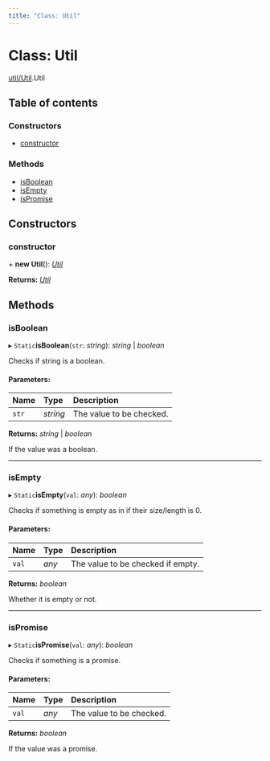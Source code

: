 ```yaml
---
title: "Class: Util"
---
```


# Class: Util

[util/Util](../modules/util_util.md).Util

## Table of contents

### Constructors

- [constructor](util_util.util.md#constructor)

### Methods

- [isBoolean](util_util.util.md#isboolean)
- [isEmpty](util_util.util.md#isempty)
- [isPromise](util_util.util.md#ispromise)

## Constructors

### constructor

\+ **new Util**(): [*Util*](util_util.util.md)

**Returns:** [*Util*](util_util.util.md)

## Methods

### isBoolean

▸ `Static`**isBoolean**(`str`: *string*): *string* \| *boolean*

Checks if string is a boolean.

#### Parameters:

Name | Type | Description |
:------ | :------ | :------ |
`str` | *string* | The value to be checked.   |

**Returns:** *string* \| *boolean*

If the value was a boolean.

___

### isEmpty

▸ `Static`**isEmpty**(`val`: *any*): *boolean*

Checks if something is empty as in if their size/length is 0.

#### Parameters:

Name | Type | Description |
:------ | :------ | :------ |
`val` | *any* | The value to be checked if empty.   |

**Returns:** *boolean*

Whether it is empty or not.

___

### isPromise

▸ `Static`**isPromise**(`val`: *any*): *boolean*

Checks if something is a promise.

#### Parameters:

Name | Type | Description |
:------ | :------ | :------ |
`val` | *any* | The value to be checked.   |

**Returns:** *boolean*

If the value was a promise.
